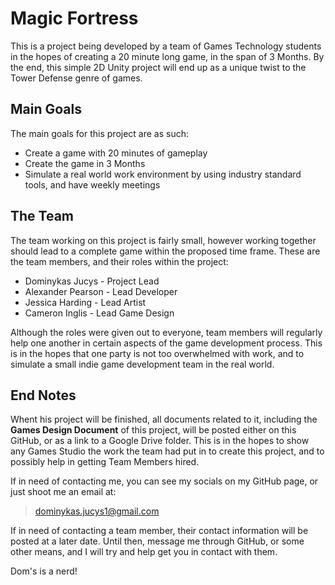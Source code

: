 # Magic Fortress

This is a project being developed by a team of Games Technology students in the hopes of creating a 20 minute long game, in the span of 3 Months.
By the end, this simple 2D Unity project will end up as a unique twist to the Tower Defense genre of games.

## Main Goals
The main goals for this project are as such:
- Create a game with 20 minutes of gameplay
- Create the game in 3 Months
- Simulate a real world work environment by using industry standard tools, and have weekly meetings

## The Team
The team working on this project is fairly small, however working together should lead to a complete game within the proposed time frame.
These are the team members, and their roles within the project:
- Dominykas Jucys - Project Lead
- Alexander Pearson - Lead Developer
- Jessica Harding - Lead Artist
- Cameron Inglis - Lead Game Design

Although the roles were given out to everyone, team members will regularly help one another in certain aspects of the game development process. This is in the hopes that one party is not too overwhelmed with work, and to simulate a small indie game development team in the real world.

## End Notes
Whent his project will be finished, all documents related to it, including the **Games Design Document** of this project, will be posted either on this GitHub, or as a link to a Google Drive folder. 
This is in the hopes to show any Games Studio the work the team had put in to create this project, and to possibly help in getting Team Members hired.

If in need of contacting me, you can see my socials on my GitHub page, or just shoot me an email at:
> dominykas.jucys1@gmail.com

If in need of contacting a team member, their contact information will be posted at a later date. Until then, message me through GitHub, or some other means, and I will try and help get you in contact with them.

Dom's is a nerd!